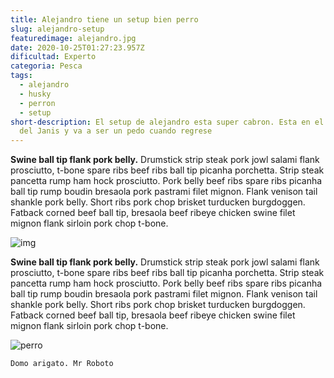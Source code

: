 ```yaml
---
title: Alejandro tiene un setup bien perro
slug: alejandro-setup
featuredimage: alejandro.jpg
date: 2020-10-25T01:27:23.957Z
dificultad: Experto
categoria: Pesca
tags:
  - alejandro
  - husky
  - perron
  - setup
short-description: El setup de alejandro esta super cabron. Esta en el cuarto
  del Janis y va a ser un pedo cuando regrese
---
```

**Swine ball tip flank pork belly.** Drumstick strip steak pork jowl salami flank prosciutto, t-bone spare ribs beef ribs ball tip picanha porchetta. Strip steak pancetta rump ham hock prosciutto. Pork belly beef ribs spare ribs picanha ball tip rump boudin bresaola pork pastrami filet mignon. Flank venison tail shankle pork belly. Short ribs pork chop brisket turducken burgdoggen. Fatback corned beef ball tip, bresaola beef ribeye chicken swine filet mignon flank sirloin pork chop t-bone.

![img](/assets/carpinteria.jpg "img_sec")

**Swine ball tip flank pork belly.** Drumstick strip steak pork jowl salami flank prosciutto, t-bone spare ribs beef ribs ball tip picanha porchetta. Strip steak pancetta rump ham hock prosciutto. Pork belly beef ribs spare ribs picanha ball tip rump boudin bresaola pork pastrami filet mignon. Flank venison tail shankle pork belly. Short ribs pork chop brisket turducken burgdoggen. Fatback corned beef ball tip, bresaola beef ribeye chicken swine filet mignon flank sirloin pork chop t-bone.

![perro](/assets/silly_husky.jpg "perron")

```
Domo arigato. Mr Roboto
```